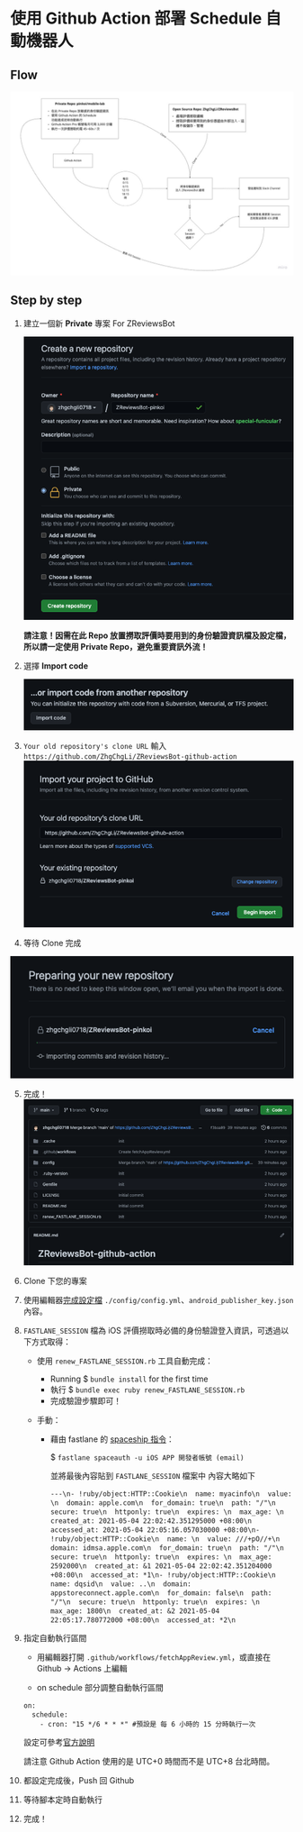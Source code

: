 # 使用 Github Action 部署 Schedule 自動機器人

## Flow

![flow](images/flow.jpg)



## Step by step

1. 建立一個新 **Private** 專案 For ZReviewsBot

   ![1](./images/github_action/1.png?lastModify=1620143667)

   **請注意！因需在此 Repo 放置撈取評價時要用到的身份驗證資訊檔及設定檔，所以請一定使用 Private Repo，避免重要資訊外流！**

2. 選擇 **Import code**

   ![1](./images/github_action/2.png)

3. `Your old repository's clone URL` 輸入 `https://github.com/ZhgChgLi/ZReviewsBot-github-action`
   ![3](./images/github_action/3.png)

4. 等待 Clone 完成

![4](images/github_action/4.png)

5. 完成！![5](images/github_action/5.png)

6. Clone 下您的專案

7. 使用編輯器[完成設定檔](../README.md) `./config/config.yml`、`android_publisher_key.json`內容。

8. `FASTLANE_SESSION` 檔為 iOS 評價撈取時必備的身份驗證登入資訊，可透過以下方式取得：

   - 使用 `renew_FASTLANE_SESSION.rb` 工具自動完成：

     - Running $ `bundle install` for the first time
     - 執行 $ `bundle exec ruby renew_FASTLANE_SESSION.rb `
     - 完成驗證步驟即可！

   - 手動：

     - 藉由 fastlane 的 [spaceship 指令](https://docs.fastlane.tools/best-practices/continuous-integration/#storing-a-manually-verified-session-using-spaceauth)：

       $ `fastlane spaceauth -u iOS APP 開發者帳號 (email)`

       並將最後內容貼到 `FASTLANE_SESSION` 檔案中
       內容大略如下

       ```
       ---\n- !ruby/object:HTTP::Cookie\n  name: myacinfo\n  value: \n  domain: apple.com\n  for_domain: true\n  path: "/"\n  secure: true\n  httponly: true\n  expires: \n  max_age: \n  created_at: 2021-05-04 22:02:42.351295000 +08:00\n  accessed_at: 2021-05-04 22:05:16.057030000 +08:00\n- !ruby/object:HTTP::Cookie\n  name: \n  value: ///+pO//+\n  domain: idmsa.apple.com\n  for_domain: true\n  path: "/"\n  secure: true\n  httponly: true\n  expires: \n  max_age: 2592000\n  created_at: &1 2021-05-04 22:02:42.351204000 +08:00\n  accessed_at: *1\n- !ruby/object:HTTP::Cookie\n  name: dqsid\n  value: ..\n  domain: appstoreconnect.apple.com\n  for_domain: false\n  path: "/"\n  secure: true\n  httponly: true\n  expires: \n  max_age: 1800\n  created_at: &2 2021-05-04 22:05:17.780772000 +08:00\n  accessed_at: *2\n
       ```

9. 指定自動執行區間

   - 用編輯器打開 `.github/workflows/fetchAppReview.yml`，或直接在 Github -> Actions 上編輯

   - on schedule 部分調整自動執行區間

   ```
   on:
     schedule:
       - cron: "15 */6 * * *" #預設是 每 6 小時的 15 分時執行一次
   ```

   設定可參考[官方說明](https://docs.github.com/en/actions/reference/events-that-trigger-workflows)

   請注意 Github Action 使用的是 UTC+0 時間而不是 UTC+8 台北時間。

10. 都設定完成後，Push 回 Github

11. 等待腳本定時自動執行

12. 完成！

